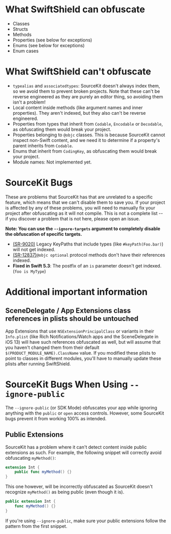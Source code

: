 # What SwiftShield can obfuscate

- Classes
- Structs
- Methods
- Properties (see below for exceptions)
- Enums (see below for exceptions)
- Enum cases

# What SwiftShield can't obfuscate

- `typealias` and `associatedtypes`: SourceKit doesn't always index them, so we avoid them to prevent broken projects. Note that these can't be reverse engineered as they are purely an editor thing, so avoiding them isn't a problem!
- Local content inside methods (like argument names and inner properties). They aren't indexed, but they also can't be reverse engineered.
- Properties from types that inherit from `Codable`, `Encodable` or `Decodable`, as obfuscating them would break your project.
- Properties belonging to `@objc` classes. This is because SourceKit cannot inspect non-Swift content, and we need it to determine if a property's parent inherits from `Codable`.
- Enums that inherit from `CodingKey`, as obfuscating them would break your project.
- Module names: Not implemented yet.

# SourceKit Bugs

These are problems that SourceKit has that are unrelated to a specific feature, which means that we can't disable them to save you. If your project is affected by any of these problems, you will need to manually fix your project after obfuscating as it will not compile. This is not a complete list -- if you discover a problem that is not here, please open an issue.

**Note: You can use the `--ignore-targets` argument to completely disable the obfuscation of specific targets.**

- [(SR-9020)](https://bugs.swift.org/browse/SR-9020) Legacy KeyPaths that include types (like `#keyPath(Foo.bar)`) will not get indexed.
- [(SR-12837)](https://bugs.swift.org/browse/SR-12837)`@objc optional` protocol methods don't have their references indexed.
- **Fixed in Swift 5.3**: The postfix of an `is` parameter doesn't get indexed. (`foo is MyType`)

# Additional important information

## SceneDelegate / App Extensions class references in plists should be untouched

App Extensions that use `NSExtensionPrincipalClass` or variants in their `Info.plist` (like Rich Notifications/Watch apps and the SceneDelegate in iOS 13) will have such references obfuscated as well, but will assume that you haven't changed them from their default `$(PRODUCT_MODULE_NAME).ClassName` value. If you modified these plists to point to classes in different modules, you'll have to manually update these plists after running SwiftShield.

# SourceKit Bugs When Using `--ignore-public`

The `--ignore-public` (or SDK Mode) obfuscates your app while ignoring anything with the `public` or `open` access controls. However, some SourceKit bugs prevent it from working 100% as intended.

## Public Extensions

SourceKit has a problem where it can't detect content inside public extensions as such. For example, the following snippet will correctly avoid obfuscating `myMethod()`:

```swift
extension Int {
    public func myMethod() {}
}
```

This one however, will be incorrectly obfuscated as SourceKit doesn't recognize `myMethod()` as being public (even though it is).

```swift
public extension Int {
    func myMethod() {}
}
```

If you're using `--ignore-public`, make sure your public extensions follow the pattern from the first snippet.
